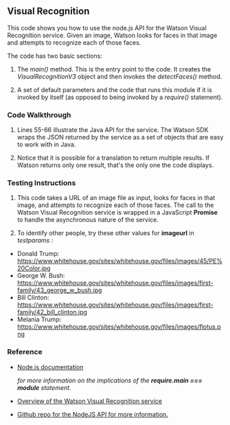 ## Visual Recognition

This code shows you how to use the node.js API for the Watson Visual Recognition service. Given an image, Watson looks for 
faces in that image and attempts to recognize each of those faces.

The code has two basic sections: 

1. The *main()* method. This is the entry point to the code. It creates the *VisualRecognitionV3* object and then invokes 
the *detectFaces()* method.

2. A set of default parameters and the code that runs this module if it is invoked by itself (as opposed to being invoked 
by a *require()* statement).

### Code Walkthrough
1. Lines 55-66 illustrate the Java API for the service. The Watson SDK wraps the JSON returned by the service as a set of objects 
that are easy to work with in Java. 

2. Notice that it is possible for a translation to return multiple results. If Watson returns only one result, that's the only 
one the code displays. 

### Testing Instructions

1. This code takes a URL of an image file as input, looks for faces in that image, and attempts to recognize each of those faces. 
The call to the Watson Visual Recognition service is wrapped in a JavaScript **Promise** to handle the asynchronous nature 
of the service.

2. To identify other people, try these other values for **imageurl** in *testparams* :
* Donald Trump: https://www.whitehouse.gov/sites/whitehouse.gov/files/images/45/PE%20Color.jpg
* George W. Bush: https://www.whitehouse.gov/sites/whitehouse.gov/files/images/first-family/43_george_w_bush.jpg
* Bill Clinton: https://www.whitehouse.gov/sites/whitehouse.gov/files/images/first-family/42_bill_clinton.jpg
* Melania Trump: https://www.whitehouse.gov/sites/whitehouse.gov/files/images/flotus.png

### Reference
* [Node.js documentation](https://nodejs.org/api/modules.html#modules_accessing_the_main_module)

  *for more information on the implications of the **require.main === module** statement.*
  
* [Overview of the Watson Visual Recognition service](https://www.ibm.com/watson/developercloud/doc/visual-recognition/index.html)
* [Github repo for the NodeJS API for more information.](https://github.com/watson-developer-cloud/node-sdk)
    
